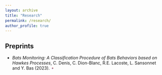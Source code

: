 ```yaml
---
layout: archive
title: "Research"
permalink: /research/
author_profile: true
---
```

## Preprints
- *Bats Monitoring: A Classification Procedure of Bats Behaviors based on Hawkes Processes*, C. Denis, C. Dion-Blanc, R.E. Lacoste, L. Sansonnet and Y. Bas (2023). <img src="https://github.com/romain-e-lacoste/romain-e-lacoste.github.io/blob/master/assets/images/HAL_logo.svg" width="10" height="10">

